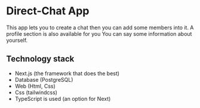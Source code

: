 # Direct-Chat App

This app lets you to create a chat
then you can add some members into it.
A profile section is also available for you
You can say some information about yourself.

## Technology stack
* Next.js (the framework that does the best)
* Database (PostgreSQL)
* Web (Html, Css)
* Css (tailwindcss)
* TypeScript is used (an option for Next)
